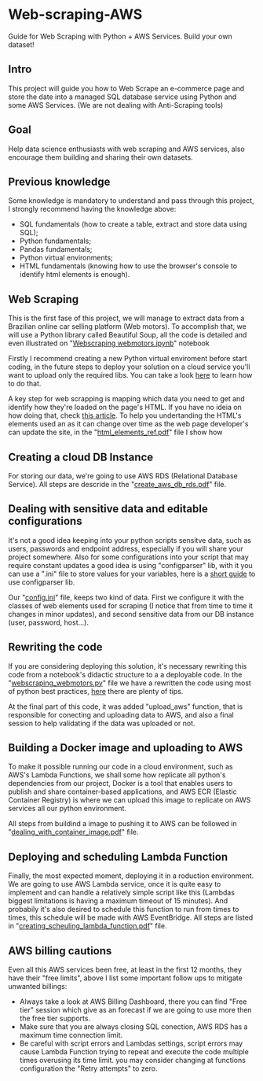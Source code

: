# Web-scraping-AWS
Guide for Web Scraping with Python + AWS Services. Build your own dataset!


## Intro
This project will guide you how to Web Scrape an e-commerce page and store the date into a managed SQL database service using Python and some AWS Services. (We are not dealing with Anti-Scraping tools)


## Goal
Help data science enthusiasts with web scraping and AWS services, also encourage them building and sharing their own datasets.


## Previous knowledge
Some knowledge is mandatory to understand and pass through this project, I strongly recommend having the knowledge above:
- SQL fundamentals (how to create a table, extract and store data using SQL);
- Python fundamentals;
- Pandas fundamentals;
- Python virtual environments;
- HTML fundamentals (knowing how to use the browser's console to identify html elements is enough).


## Web Scraping
This is the first fase of this project, we will manage to extract data from a Brazilian online car selling platform (Web motors). To accomplish that, we will use a Python library called Beautiful Soup, all the code is detailed and even illustrated on "[Webscraping webmotors.ipynb](https://github.com/magnunn/cloud-web-scraping/blob/main_english/Webscraping%20webmotors.ipynb)" notebook

Firstly I recommend creating a new Python virtual enviroment before start coding, in the future steps to deploy your solution on a cloud service you'll want to upload only the required libs. You can take a look [here](https://learnpython.com/blog/change-python-versions/) to learn how to do that.

A key step for web scrapping is mapping which data you need to get and identify how they're loaded on the page's HTML. If you have no ideia on how doing that, check [this article](https://blog.hubspot.com/website/how-to-inspect#:~:text=Right%2Dclicking%20a%20specific%20page,choose%20More%20Tools%20%3E%20Developer%20Tools.). To help you undertanding the HTML's elements used an as it can change over time as the web page developer's can update the site, in the "[html_elements_ref.pdf](https://github.com/magnunn/cloud-web-scraping/blob/main_english/instructions/html_elements_ref.pdf)" file I show how 


## Creating a cloud DB Instance
For storing our data, we're going to use AWS RDS (Relational Database Service). All steps are descride in the "[create_aws_db_rds.pdf](https://github.com/magnunn/cloud-web-scraping/blob/main_english/instructions/create_aws_db_rds.pdf)" file.

## Dealing with sensitive data and editable configurations
It's  not a good idea keeping into your python scripts sensitve data, such as users, passwords and endpoint address, especially if you will share your project somewhere. Also for some configurations into your script that may require constant updates a good idea is using "configparser" lib, with it you can use a ".ini" file to store values for your variables, here is a [short guide](https://zetcode.com/python/configparser/) to use configparser lib.

Our "[config.ini](https://github.com/magnunn/cloud-web-scraping/blob/main_english/config.ini)" file, keeps two kind of data. First we configure it with the classes of web elements used for scraping (I notice that from time to time it changes in minor updates), and second sensitive data from our DB instance (user, password, host...).


## Rewriting the code
If you are considering deploying this solution, it's necessary rewriting this code from a notebook's didactic structure to a a deployable code. In the "[webscraping_webmotors.py](https://github.com/magnunn/cloud-web-scraping/blob/main_english/webscraping_webmotors.py)" file we have a rewritten the code using most of python best practices, [here](https://data-flair.training/blogs/python-best-practices/) there are plenty of tips. 

At the final part of this code, it was added "upload_aws" function, that is responsible for conecting and uploading data to AWS, and also a final session to help validating if the data was uploaded or not.


## Building a Docker image and uploading to AWS
To make it possible running our code in a cloud environment, such as AWS's Lambda Functions, we shall some how replicate all python's dependencies from our project, Docker is a tool that enables users to publish and share container-based applications, and AWS ECR (Elastic Container Registry) is where we can upload this image to replicate on AWS services all our python environment.

All steps from buildind a image to pushing it to AWS can be followed in "[dealing_with_container_image.pdf](https://github.com/magnunn/cloud-web-scraping/blob/main_english/instructions/dealing_with_container_image.pdf)" file. 


## Deploying and scheduling Lambda Function
Finally, the most expected moment, deploying it in a roduction environment. We are going to use AWS Lambda service, once it is quite easy to implement and can handle a relatively simple script like this (Lambdas biggest limitations is having a maximum timeout of 15 minutes). And probabily it's also desired to schedule this function to run from times to times, this schedule will be made with AWS EventBridge. All steps are listed in "[creating_scheuling_lambda_function.pdf](https://github.com/magnunn/cloud-web-scraping/blob/main_english/instructions/creating_scheuling_lambda_function.pdf)" file.


## AWS billing cautions
Even all this AWS services been free, at least in the first 12 months, they have their "free limits", above I list some important follow ups to mitigate unwanted billings:
  - Always take a look at AWS Billing Dashboard, there you can find "Free tier" session which give as an forecast if we are going to use more then the free tier supports.
  - Make sure that you are always closing SQL conection, AWS RDS has a maximum time connection limit.
  - Be careful with script errors and Lambdas settings, script errors may cause Lambda Function trying to repeat and execute the code multiple times overusing its time limit. you may consider changing at functions configuration the "Retry attempts" to zero.
